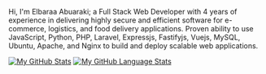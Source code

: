 Hi, I'm Elbaraa Abuaraki; a Full Stack Web Developer with 4 years of experience in delivering highly secure and efficient software for e-commerce, logistics, and food delivery applications. Proven ability to use JavaScript, Python, PHP, Laravel, Expressjs, Fastifyjs, Vuejs, MySQL, Ubuntu, Apache, and Nginx to build and deploy scalable web applications. 



[![My GitHub Stats](https://github-readme-stats.vercel.app/api/?username=ArkeezVault&count_private=true&theme=tokyonight&showicons=true)]()
[![My GitHub Language Stats](https://github-readme-stats.vercel.app/api/top-langs/?username=ArkeezVault&langs_count=5&theme=tokyonight)]()
